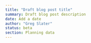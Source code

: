 ```yaml
---
title: "Draft blog post title"
summary: Draft blog post description
date: Add a date
author: "Greg Slater"
status: beta
section: Planning data
---
```


<!-- Write you blog post here -->
